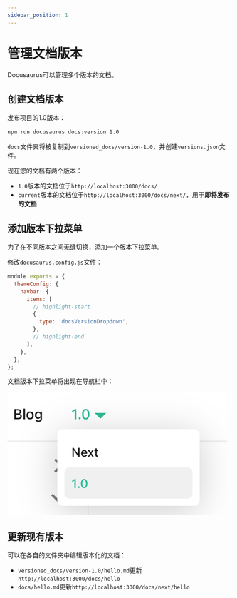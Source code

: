 ```yaml
---
sidebar_position: 1
---
```


# 管理文档版本

Docusaurus可以管理多个版本的文档。

## 创建文档版本

发布项目的1.0版本：

```bash
npm run docusaurus docs:version 1.0
```

`docs`文件夹将被复制到`versioned_docs/version-1.0`，并创建`versions.json`文件。

现在您的文档有两个版本：

- `1.0`版本的文档位于`http://localhost:3000/docs/`
- `current`版本的文档位于`http://localhost:3000/docs/next/`，用于**即将发布的文档**

## 添加版本下拉菜单

为了在不同版本之间无缝切换，添加一个版本下拉菜单。

修改`docusaurus.config.js`文件：

```js title="docusaurus.config.js"
module.exports = {
  themeConfig: {
    navbar: {
      items: [
        // highlight-start
        {
          type: 'docsVersionDropdown',
        },
        // highlight-end
      ],
    },
  },
};
```

文档版本下拉菜单将出现在导航栏中：

![文档版本下拉菜单](/img/tutorial/docsVersionDropdown.png)

## 更新现有版本

可以在各自的文件夹中编辑版本化的文档：

- `versioned_docs/version-1.0/hello.md`更新`http://localhost:3000/docs/hello`
- `docs/hello.md`更新`http://localhost:3000/docs/next/hello`